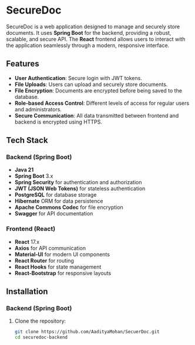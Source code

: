 # SecureDoc

SecureDoc is a web application designed to manage and securely store documents. It uses **Spring Boot** for the backend, providing a robust, scalable, and secure API. The **React** frontend allows users to interact with the application seamlessly through a modern, responsive interface.

## Features

- **User Authentication**: Secure login with JWT tokens.
- **File Uploads**: Users can upload and securely store documents.
- **File Encryption**: Documents are encrypted before being saved to the database.
- **Role-based Access Control**: Different levels of access for regular users and administrators.
- **Secure Communication**: All data transmitted between frontend and backend is encrypted using HTTPS.

## Tech Stack

### Backend (Spring Boot)
- **Java 21**
- **Spring Boot** 3.x
- **Spring Security** for authentication and authorization
- **JWT (JSON Web Tokens)** for stateless authentication
- **PostgreSQL** for database storage
- **Hibernate** ORM for data persistence
- **Apache Commons Codec** for file encryption
- **Swagger** for API documentation

### Frontend (React)
- **React** 17.x
- **Axios** for API communication
- **Material-UI** for modern UI components
- **React Router** for routing
- **React Hooks** for state management
- **React-Bootstrap** for responsive layouts

## Installation

### Backend (Spring Boot)

1. Clone the repository:
   ```bash
   git clone https://github.com/AadityaMohan/SecuerDoc.git
   cd securedoc-backend
